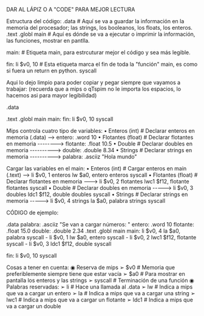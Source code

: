 DAR AL LÁPIZ O A "CODE" PARA MEJOR LECTURA

Estructura del código:
.data
    # Aquí se va a guardar la información en la memoria del procesador; las strings, los booleanos, los floats, los enteros.
.text
.globl main
    # Aquí es dónde se va a ejecutar o imprimir la información, las funciones, mostrar en pantlla.

main: # Etiqueta main, para estrcuturar mejor el código y sea más legible.

fin: li $v0, 10  # Esta etiqueta marca el fin de toda la "función" main, es como si fuera un return en python.
     syscall

Aqui lo dejo limpio para poder copiar y pegar siempre que vayamos a trabajar:  (recuerda que a mips o qTspim no le importa los espacios, lo hacemos asi para mayor legibilidad)

.data

.text
.globl main
main:
fin: li $v0, 10
     syscall


Mips controla cuatro tipo de variables:
      • Enteros (int)        # Declarar enteros en memoria (.data) --> entero:  .word 10
      • Flotantes (float)    # Declarar flotantes en memoria --------> flotante: .float 10.5
      • Double               # Declarar doubles en memoria ----------> double:   .double 8.34
      • Strings              # Declarar strings en memoria ----------> palabra:  .asciiz "Hola mundo"


Cargar las variables en el main:
      • Enteros (int)        # Cargar enteros en main (.text) --> li $v0, 1
        enteros                                                   lw $a0, entero
        enteros                                                   syscall
      • Flotantes (float)    # Declarar flotantes en memoria ---> li $v0, 2
        flotantes                                                 lwc1 $f12, flotante 
        flotantes                                                 syscall
      • Double               # Declarar doubles en memoria -----> li $v0, 3
        doubles                                                   ldc1 $f12, double
        doubles                                                   syscall
      • Strings              # Declarar strings en memoria -----> li $v0, 4
        strings                                                   la $a0, palabra
        strings                                                   syscall

CÓDIGO de ejemplo:

.data
  palabra: .asciiz "Se van a cargar números: "
  entero: .word 10
  flotante: .float 15.0
  double: .double 2.34
.text
.globl main
    main:
          li $v0, 4
          la $a0, palabra
          syscall
          -
          li $v0, 1
          lw $a0, entero
          syscall
          -
          li $v0, 2
          lwc1 $f12, flotante
          syscall
          -
          li $v0, 3
          ldc1 $f12, double
          syscall
          
fin: li $v0, 10
     syscall



Cosas a tener en cuenta:
   ◉ Reserva de mips
      ➢ $v0         # Memoria que preferiblemente siempre tiene que estar vacía
      ➢ $a0         # Para mostrar en pantalla los enteros y las strings
      ➢ syscall     # Terminación de una función 
   ◉ Palabras reservadas: 
      ➢ li          # Hace una llamada al .data
      ➢ lw          # Indica a mips que va a cargar un entero
      ➢ la          # Indica a mips que va a cargar una string
      ➢ lwc1        # Indica a mips que va a cargar un flotante
      ➢ ldc1        # Indica a mips que va a cargar un double
      
